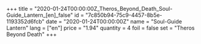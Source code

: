 +++
title = "2020-01-24T00:00:00Z_Theros_Beyond_Death_Soul-Guide_Lantern_[en]_false"
id = "7c850b94-75c9-4457-8b5e-1193352d6fcb"
date = "2020-01-24T00:00:00Z"
name = "Soul-Guide Lantern"
lang = ["en"]
price = "1.94"
quantity = 4
foil = false
set = "Theros Beyond Death"
+++
